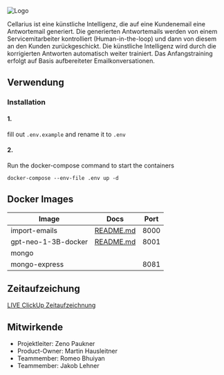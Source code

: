 ![Logo](https://user-images.githubusercontent.com/55828102/144297265-cbb2f6fe-d3a0-462e-a3cf-f454cf0dc615.png)

Cellarius ist eine künstliche Intelligenz, die auf eine Kundenemail eine Antwortemail generiert. Die generierten Antwortemails werden von einem Servicemitarbeiter kontrolliert (Human-in-the-loop) und dann von diesem an den Kunden zurückgeschickt. Die künstliche Intelligenz wird durch die korrigierten Antworten automatisch weiter trainiert. Das Anfangstraining erfolgt auf Basis aufbereiteter Emailkonversationen.
  
## Verwendung

### Installation

#### 1.
fill out `.env.example` and rename it to `.env`

#### 2.
Run the docker-compose command to start the containers
```
docker-compose --env-file .env up -d
```



## Docker Images
| Image               	| Docs 	| Port 	|
|---------------------	|------	|------	|
| import-emails       	| [README.md](import-emails-docker\README.md)      	| 8000 	|
| gpt-neo-1-3B-docker 	| [README.md](gpt-neo-1-3B-docker\README.md)     	| 8001 	|
| mongo               	|      	|      	|
| mongo-express       	|      	| 8081 	|




## Zeitaufzeichung
[LIVE ClickUp Zeitaufzeichnung](https://sharing.clickup.com/l/h/5-90560575-1/a95ad6e55acd517)

## Mitwirkende
- Projektleiter: Zeno Paukner
- Product-Owner: Martin Hausleitner
- Teammember: Romeo Bhuiyan
- Teammember: Jakob Lehner
